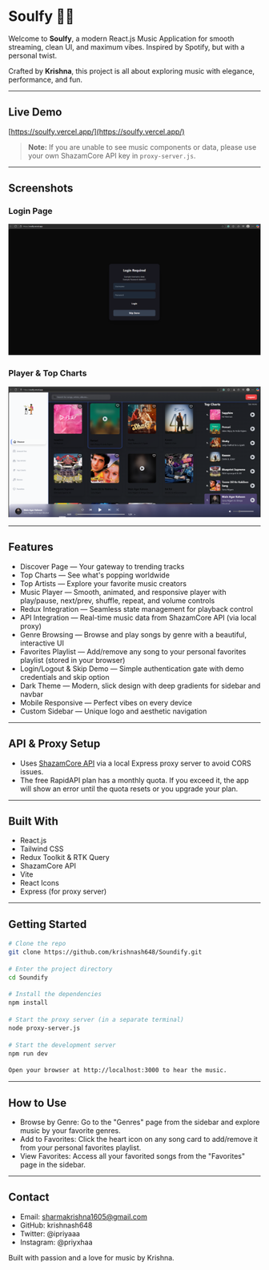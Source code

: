 # Soulfy 🎵🔥

Welcome to **Soulfy**, a modern React.js Music Application for smooth streaming, clean UI, and maximum vibes. 
Inspired by Spotify, but with a personal twist.

Crafted by **Krishna**, this project is all about exploring music with elegance, performance, and fun.

---

## Live Demo

[https://soulfy.vercel.app/](https://soulfy.vercel.app/)

> **Note:** If you are unable to see music components or data, please use your own ShazamCore API key in `proxy-server.js`.

---

## Screenshots

### Login Page
![Login Screenshot](src/assets/screenshot_1.png)

### Player & Top Charts
![Player Screenshot](src/assets/screenshot_2.png)

---

## Features

- Discover Page — Your gateway to trending tracks
- Top Charts — See what's popping worldwide
- Top Artists — Explore your favorite music creators
- Music Player — Smooth, animated, and responsive player with play/pause, next/prev, shuffle, repeat, and volume controls
- Redux Integration — Seamless state management for playback control
- API Integration — Real-time music data from ShazamCore API (via local proxy)
- Genre Browsing — Browse and play songs by genre with a beautiful, interactive UI
- Favorites Playlist — Add/remove any song to your personal favorites playlist (stored in your browser)
- Login/Logout & Skip Demo — Simple authentication gate with demo credentials and skip option
- Dark Theme — Modern, slick design with deep gradients for sidebar and navbar
- Mobile Responsive — Perfect vibes on every device
- Custom Sidebar — Unique logo and aesthetic navigation

---

## API & Proxy Setup

- Uses [ShazamCore API](https://rapidapi.com/tipsters/api/shazam-core) via a local Express proxy server to avoid CORS issues.
- The free RapidAPI plan has a monthly quota. If you exceed it, the app will show an error until the quota resets or you upgrade your plan.

---

## Built With
- React.js  
- Tailwind CSS  
- Redux Toolkit & RTK Query  
- ShazamCore API  
- Vite  
- React Icons  
- Express (for proxy server)

---

## Getting Started  

```bash
# Clone the repo
git clone https://github.com/krishnash648/Soundify.git

# Enter the project directory
cd Soundify

# Install the dependencies
npm install

# Start the proxy server (in a separate terminal)
node proxy-server.js

# Start the development server
npm run dev

Open your browser at http://localhost:3000 to hear the music.
```

---

## How to Use
- Browse by Genre: Go to the "Genres" page from the sidebar and explore music by your favorite genres.
- Add to Favorites: Click the heart icon on any song card to add/remove it from your personal favorites playlist.
- View Favorites: Access all your favorited songs from the "Favorites" page in the sidebar.

---

## Contact
- Email: sharmakrishna1605@gmail.com
- GitHub: krishnash648
- Twitter: @ipriyaaa
- Instagram: @priyxhaa

Built with passion and a love for music by Krishna.
